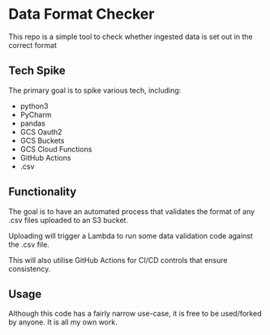 # Data Format Checker

This repo is a simple tool to check whether ingested data is set out in the correct format

## Tech Spike

The primary goal is to spike various tech, including:
- python3
- PyCharm
- pandas 
- GCS Oauth2
- GCS Buckets
- GCS Cloud Functions
- GitHub Actions
-  .csv

## Functionality

The goal is to have an automated process that validates the format of any .csv files uploaded to an S3 bucket. 

Uploading will trigger a Lambda to run some data validation code against the .csv file. 

This will also utilise GitHub Actions for CI/CD controls that ensure consistency.

## Usage

Although this code has a fairly narrow use-case, it is free to be used/forked by anyone. It is all my own work. 


